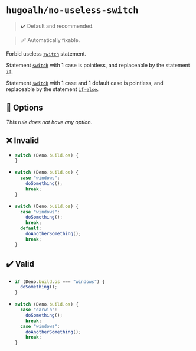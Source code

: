 # `hugoalh/no-useless-switch`

> ✔️ Default and recommended.

> 🩹 Automatically fixable.

Forbid useless [`switch`][ecmascript-switch] statement.

Statement [`switch`][ecmascript-switch] with 1 case is pointless, and replaceable by the statement [`if`][ecmascript-if].

Statement [`switch`][ecmascript-switch] with 1 case and 1 default case is pointless, and replaceable by the statement [`if-else`][ecmascript-if].

## 🔧 Options

*This rule does not have any option.*

## ❌ Invalid

- ```ts
  switch (Deno.build.os) {
  }
  ```
- ```ts
  switch (Deno.build.os) {
    case "windows":
      doSomething();
      break;
  }
  ```
- ```ts
  switch (Deno.build.os) {
    case "windows":
      doSomething();
      break;
    default:
      doAnotherSomething();
      break;
  }
  ```

## ✔️ Valid

- ```ts
  if (Deno.build.os === "windows") {
    doSomething();
  }
  ```
- ```ts
  switch (Deno.build.os) {
    case "darwin":
      doSomething();
      break;
    case "windows":
      doAnotherSomething();
      break;
  }
  ```

[ecmascript-if]: https://developer.mozilla.org/en-US/docs/Web/JavaScript/Reference/Statements/if...else
[ecmascript-switch]: https://developer.mozilla.org/en-US/docs/Web/JavaScript/Reference/Statements/switch
